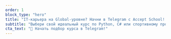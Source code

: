 ```yaml
---
order: 1
block_type: "hero"
title: "IT-карьера на Global-уровне? Начни в Telegram с Accept School! 🚀"
subtitle: "Выбери свой идеальный курс по Python, C# или спортивному программированию (и подготовься к ОГЭ!) через нашего умного Telegram-бота. Уникальные курсы на английском с углубленным Tech English и AI-подсказки на платформе Accept ждут тебя!"
cta_text: "🚀 Начать подбор курса в Telegram!"
---
```

